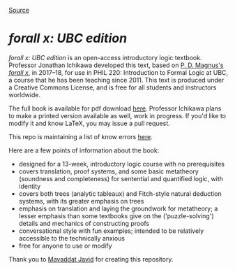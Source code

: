 
[Source](http://jichikawa.net/forall-x-ubc-edition/ "Permalink to forall x: UBC edition — Jonathan Jenkins Ichikawa")

# _forall x: UBC edition_

_forall x: UBC edition_ is an open-access introductory logic textbook. Professor Jonathan Ichikawa developed this text, based on [P. D. Magnus's _forall x_][1], in 2017–18, for use in PHIL 220: Introduction to Formal Logic at UBC, a course that he has been teaching since 2011. This text is produced under a Creative Commons License, and is free for all students and instructors worldwide.

The full book is available for pdf download [here][2]. Professor Ichikawa plans to make a printed version available as well, work in progress. If you'd like to modify it and know LaTeX, you may issue a pull request.

This repo is maintaining a list of know errors [here][3].

Here are a few points of information about the book:

* designed for a 13-week, introductory logic course with no prerequisites
* covers translation, proof systems, and some basic metatheory (soundness and completeness) for sentential and quantified logic, with identity
* covers both trees (analytic tableaux) and Fitch-style natural deduction systems, with its greater emphasis on trees
* emphasis on translation and laying the groundwork for metatheory; a lesser emphasis than some textbooks give on the ('puzzle-solving') details and mechanics of constructing proofs
* conversational style with fun examples; intended to be relatively accessible to the technically anxious
* free for anyone to use or modify

Thank you to [Mavaddat Javid][4] for creating this repository.

[1]: https://www.fecundity.com/logic/
[2]: ../for-all-x/Latex-Files/forallx-ubc.pdf
[3]: https://github.com/mavaddat/for-all-x/issues
[4]: https://github.com/mavaddat
	
